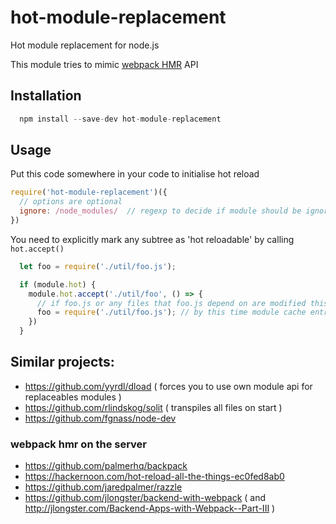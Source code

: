 # hot-module-replacement
Hot module replacement for node.js

This module tries to mimic [webpack HMR](https://webpack.github.io/docs/hot-module-replacement.html) API

## Installation
```js
  npm install --save-dev hot-module-replacement
```

## Usage

Put this code somewhere in your code to initialise hot reload

```js
require('hot-module-replacement')({
  // options are optional
  ignore: /node_modules/  // regexp to decide if module should be ignored; also can be a function accepting string and returning true/false
})
```

You need to explicitly mark any subtree as 'hot reloadable' by calling `hot.accept()`

```js
  let foo = require('./util/foo.js');

  if (module.hot) { 
    module.hot.accept('./util/foo', () => {
      // if foo.js or any files that foo.js depend on are modified this callback is invoked
      foo = require('./util/foo.js'); // by this time module cache entry for 'foo' already cleaned and module reloaded, requiring again is the easiest way of geting reference to new module. We need to assign it to local foo variable to make our local code in this file aware of it.
    })
  }
```

## Similar projects:

- https://github.com/yyrdl/dload ( forces you to use own module api for replaceables modules )
- https://github.com/rlindskog/solit ( transpiles all files on start )
- https://github.com/fgnass/node-dev

### webpack hmr on the server
- https://github.com/palmerhq/backpack
- https://hackernoon.com/hot-reload-all-the-things-ec0fed8ab0
- https://github.com/jaredpalmer/razzle
- https://github.com/jlongster/backend-with-webpack ( and http://jlongster.com/Backend-Apps-with-Webpack--Part-III )
